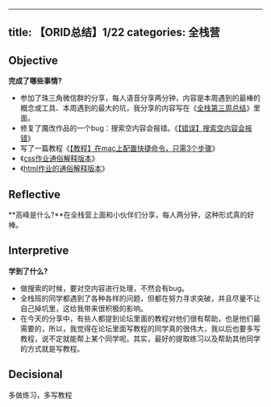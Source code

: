 
---
title: 【ORID总结】1/22
categories: 全栈营
---

## Objective
**完成了哪些事情?**
- 参加了珠三角微信群的分享，每人语音分享两分钟，内容是本周遇到的最棒的概念或工具、本周遇到的最大的坑，我分享的内容写在《[全栈第三周总结][1]》里面。
- 修复了魔改作品的一个bug：搜索空内容会报错。《[【错误】搜索空内容会报错][2]》
- 写了一篇教程《[【教程】在mac上配置快捷命令，只需3个步骤][3]》
- 《[css作业通俗解释版本][4]》
- 《[html作业的通俗解释版本][5]》

## Reflective

**高峰是什么?**在全栈营上面和小伙伴们分享，每人两分钟，这种形式真的好棒。

## Interpretive

**学到了什么?**

- 做搜索的时候，要对空内容进行处理，不然会有bug。
- 全栈班的同学都遇到了各种各样的问题，但都在努力寻求突破，并且尽量不让自己掉坑里，这给我带来很积极的影响。
- 在今天的分享中，有些人都提到论坛里面的教程对他们很有帮助，也是他们最需要的，所以，我觉得在论坛里面写教程的同学真的很伟大，我以后也要多写教程，说不定就能帮上某个同学呢。其实，最好的提取练习以及帮助其他同学的方式就是写教程。

## Decisional

多做练习，多写教程

[1]:	http://raimonfuns-blog.logdown.com/posts/1345832
[2]:	http://raimonfuns-blog.logdown.com/posts/1345559
[3]:	http://raimonfuns-blog.logdown.com/posts/1344935
[4]:	http://raimonfuns-blog.logdown.com/posts/1344753
[5]:	http://raimonfuns-blog.logdown.com/posts/1344518